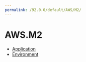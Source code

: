 ```yaml
---
permalink: /92.0.0/default/AWS/M2/
---
```


# AWS.M2



* [Application](Application.md)
* [Environment](Environment.md)